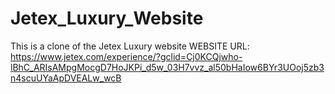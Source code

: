 # Jetex_Luxury_Website
This is a clone of the Jetex Luxury website
WEBSITE URL: 
https://www.jetex.com/experience/?gclid=Cj0KCQjwho-lBhC_ARIsAMpgMocgD7HoJKPi_d5w_03H7vvz_al50bHaIow6BYr3UOoj5zb3n4scuUYaApDVEALw_wcB
